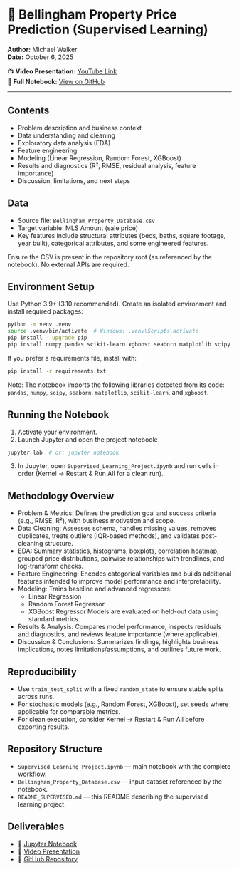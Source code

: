 # 🏡 Bellingham Property Price Prediction (Supervised Learning)

**Author:** Michael Walker  
**Date:** October 6, 2025  

📺 **Video Presentation:** [YouTube Link](https://youtu.be/f08v8g7KcBM)  
📓 **Full Notebook:** [View on GitHub](https://github.com/MSVWalker/cu-boulder-ms-ai/blob/39220bbca46c148526563a6d7f418700240718fe/Introduction-to-Machine-Learning/supervised/Supervised_Learning_Project.ipynb)

---


## Contents

- Problem description and business context
- Data understanding and cleaning
- Exploratory data analysis (EDA)
- Feature engineering
- Modeling (Linear Regression, Random Forest, XGBoost)
- Results and diagnostics (R², RMSE, residual analysis, feature importance)
- Discussion, limitations, and next steps

## Data

- Source file: `Bellingham_Property_Database.csv`
- Target variable: MLS Amount (sale price)
- Key features include structural attributes (beds, baths, square footage, year built), categorical attributes, and some engineered features.

Ensure the CSV is present in the repository root (as referenced by the notebook). No external APIs are required.

## Environment Setup

Use Python 3.9+ (3.10 recommended). Create an isolated environment and install required packages:

```bash
python -m venv .venv
source .venv/bin/activate  # Windows: .venv\Scripts\activate
pip install --upgrade pip
pip install numpy pandas scikit-learn xgboost seaborn matplotlib scipy jupyter
```

If you prefer a requirements file, install with:

```bash
pip install -r requirements.txt
```

Note: The notebook imports the following libraries detected from its code: `pandas`, `numpy`, `scipy`, `seaborn`, `matplotlib`, `scikit-learn`, and `xgboost`.

## Running the Notebook

1. Activate your environment.
2. Launch Jupyter and open the project notebook:

```bash
jupyter lab  # or: jupyter notebook
```

3. In Jupyter, open `Supervised_Learning_Project.ipynb` and run cells in order (Kernel → Restart & Run All for a clean run).

## Methodology Overview

- Problem & Metrics: Defines the prediction goal and success criteria (e.g., RMSE, R²), with business motivation and scope.
- Data Cleaning: Assesses schema, handles missing values, removes duplicates, treats outliers (IQR-based methods), and validates post-cleaning structure.
- EDA: Summary statistics, histograms, boxplots, correlation heatmap, grouped price distributions, pairwise relationships with trendlines, and log-transform checks.
- Feature Engineering: Encodes categorical variables and builds additional features intended to improve model performance and interpretability.
- Modeling: Trains baseline and advanced regressors:
  - Linear Regression
  - Random Forest Regressor
  - XGBoost Regressor
  Models are evaluated on held-out data using standard metrics.
- Results & Analysis: Compares model performance, inspects residuals and diagnostics, and reviews feature importance (where applicable).
- Discussion & Conclusions: Summarizes findings, highlights business implications, notes limitations/assumptions, and outlines future work.

## Reproducibility

- Use `train_test_split` with a fixed `random_state` to ensure stable splits across runs.
- For stochastic models (e.g., Random Forest, XGBoost), set seeds where applicable for comparable metrics.
- For clean execution, consider Kernel → Restart & Run All before exporting results.

## Repository Structure

- `Supervised_Learning_Project.ipynb` — main notebook with the complete workflow.
- `Bellingham_Property_Database.csv` — input dataset referenced by the notebook.
- `README_SUPERVISED.md` — this README describing the supervised learning project.


## Deliverables

- 📓 [Jupyter Notebook](https://github.com/MSVWalker/cu-boulder-ms-ai/blob/main/Introduction-to-Machine-Learning/supervised/Supervised_Learning_Project.ipynb)
- 🎥 [Video Presentation](https://youtu.be/your_video_link_here)
- 📂 [GitHub Repository](https://github.com/MSVWalker/cu-boulder-ms-ai/tree/main/Introduction-to-Machine-Learning/supervised)
